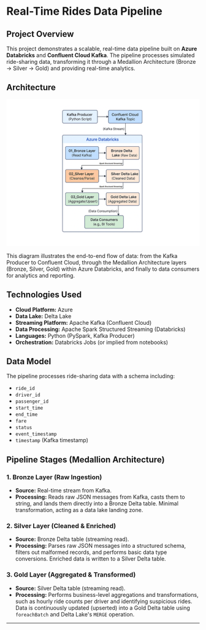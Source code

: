 # Real-Time Rides Data Pipeline

## Project Overview

This project demonstrates a scalable, real-time data pipeline built on **Azure Databricks** and **Confluent Cloud Kafka**. The pipeline processes simulated ride-sharing data, transforming it through a Medallion Architecture (Bronze -> Silver -> Gold) and providing real-time analytics.

## Architecture

![Real-Time Rides Data Pipeline Architecture](screenshots/architecture.png)

This diagram illustrates the end-to-end flow of data: from the Kafka Producer to Confluent Cloud, through the Medallion Architecture layers (Bronze, Silver, Gold) within Azure Databricks, and finally to data consumers for analytics and reporting.

## Technologies Used

* **Cloud Platform:** Azure
* **Data Lake:** Delta Lake
* **Streaming Platform:** Apache Kafka (Confluent Cloud)
* **Data Processing:** Apache Spark Structured Streaming (Databricks)
* **Languages:** Python (PySpark, Kafka Producer)
* **Orchestration:** Databricks Jobs (or implied from notebooks)

## Data Model

The pipeline processes ride-sharing data with a schema including:
* `ride_id`
* `driver_id`
* `passenger_id`
* `start_time`
* `end_time`
* `fare`
* `status`
* `event_timestamp`
* `timestamp` (Kafka timestamp)

## Pipeline Stages (Medallion Architecture)

### 1. Bronze Layer (Raw Ingestion)
* **Source:** Real-time stream from Kafka.
* **Processing:** Reads raw JSON messages from Kafka, casts them to string, and lands them directly into a Bronze Delta table. Minimal transformation, acting as a data lake landing zone.

### 2. Silver Layer (Cleaned & Enriched)
* **Source:** Bronze Delta table (streaming read).
* **Processing:** Parses raw JSON messages into a structured schema, filters out malformed records, and performs basic data type conversions. Enriched data is written to a Silver Delta table.

### 3. Gold Layer (Aggregated & Transformed)
* **Source:** Silver Delta table (streaming read).
* **Processing:** Performs business-level aggregations and transformations, such as hourly ride counts per driver and identifying suspicious rides. Data is continuously updated (upserted) into a Gold Delta table using `foreachBatch` and Delta Lake's `MERGE` operation.

---
